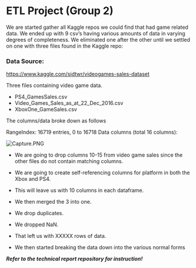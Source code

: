 # ETL Project (Group 2)

We are started gather all Kaggle repos we could find that had game related data. We ended up with 9 csv’s having various amounts of data in varying degrees of completeness. We eliminated one after the other until we settled on one with three files found in the Kaggle repo:

### Data Source:

https://www.kaggle.com/sidtwr/videogames-sales-dataset

Three files containing video game data.

- PS4_GamesSales.csv
- Video_Games_Sales_as_at_22_Dec_2016.csv
- XboxOne_GameSales.csv

The columns/data broke down as follows

RangeIndex: 16719 entries, 0 to 16718
Data columns (total 16 columns):

![Capture.PNG](https://github.com/brsylcn/ETL_project_group2/blob/master/Capture.PNG)

- We are going to drop columns 10-15 from video game sales since the other files do not contain matching columns.

- We are going to create self-referencing columns for platform in both the Xbox and PS4.

- This will leave us with 10 columns in each dataframe.

- We then merged the 3 into one. 

- We drop duplicates.

- We dropped NaN.

- That left us with XXXXX rows of data.

- We then started breaking the data down into the various normal forms

***Refer to the technical report repository for instruction!***
